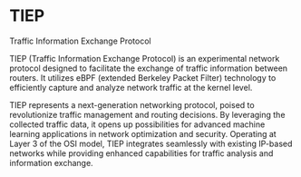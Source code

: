 # TIEP
Traffic Information Exchange Protocol

TIEP (Traffic Information Exchange Protocol) is an experimental network protocol designed to facilitate the exchange of traffic information between routers. It utilizes eBPF (extended Berkeley Packet Filter) technology to efficiently capture and analyze network traffic at the kernel level.

TIEP represents a next-generation networking protocol, poised to revolutionize traffic management and routing decisions. By leveraging the collected traffic data, it opens up possibilities for advanced machine learning applications in network optimization and security.
Operating at Layer 3 of the OSI model, TIEP integrates seamlessly with existing IP-based networks while providing enhanced capabilities for traffic analysis and information exchange.



